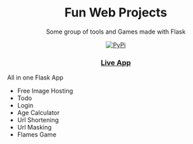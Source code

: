 <!-- headings -->

<h1 align="center"> Fun Web Projects </h1>

<p align="center">Some group of tools and Games made with Flask</p>

<p align="center">
    <a href="https://github.com/yogeshwaran01/Fun-Web-Projects/actions/workflows/python-app.yml">
    <img alt="PyPi" src="https://github.com/yogeshwaran01/Fun-Web-Projects/actions/workflows/python-app.yml/badge.svg"/>
    </a>
</p>

<a href='https://fun-web-projects.herokuapp.com/'><h3 align="center">Live App</h3></a>

All in one Flask App

- Free Image Hosting
- Todo
- Login
- Age Calculator
- Url Shortening
- Url Masking
- Flames Game
